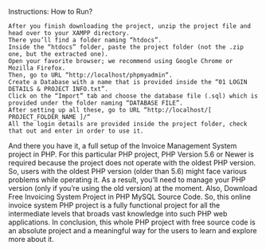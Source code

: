 Instructions: How to Run?

    After you finish downloading the project, unzip the project file and head over to your XAMPP directory.
    There you’ll find a folder naming “htdocs”.
    Inside the “htdocs” folder, paste the project folder (not the .zip one, but the extracted one).
    Open your favorite browser; we recommend using Google Chrome or Mozilla Firefox.
    Then, go to URL “http://localhost/phpmyadmin“.
    Create a Database with a name that is provided inside the “01 LOGIN DETAILS & PROJECT INFO.txt”.
    Click on the “Import” tab and choose the database file (.sql) which is provided under the folder naming “DATABASE FILE”.
    After setting up all these, go to URL “http://localhost/[ PROJECT_FOLDER_NAME ]/“
    All the login details are provided inside the project folder, check that out and enter in order to use it.

And there you have it, a full setup of the Invoice Management System project in PHP. For this particular PHP project, PHP Version 5.6 or Newer is required because the project does not operate with the oldest PHP version. So, users with the oldest PHP version (older than 5.6) might face various problems while operating it. As a result, you’ll need to manage your PHP version (only if you’re using the old version) at the moment. Also, Download Free Invoicing System Project in PHP MySQL Source Code. So, this online invoice system PHP project is a fully functional project for all the intermediate levels that broads vast knowledge into such PHP web applications. In conclusion, this whole PHP project with free source code is an absolute project and a meaningful way for the users to learn and explore more about it.
